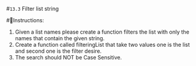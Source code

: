 #`13.3` Filter list string

#📝Instructions:

1. Given a list names please create a function filters the list with only the names that contain the given string.
2. Create a function called filteringList that take two values one is the list  and second one is the filter desire.
3. The search should NOT be Case Sensitive.


